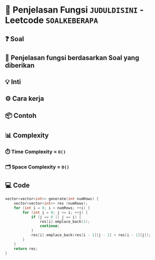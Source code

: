 # 📝 Penjelasan Fungsi `JUDULDISINI` - Leetcode `SOALKEBERAPA`

<!--Deskripsi atau penjelasan fungsi code -->

## ❓ Soal

<!--link Soal-->
<!-- Menjelaskan soal dengan ringkas, atau intinya saja -->

## 🔗 Penjelasan fungsi berdasarkan Soal yang diberikan

<!-- Penjelasan sangkut paut Code dengan soalnya, misal bagian ini berhubungan dengan soal bagian ini -->

## 💡 Inti

<!-- Inti code nya -->

## ⚙️ Cara kerja

<!-- Menjelaskan bagaimana cara kerjanya code yang aku buat dengan analogi yang mudah dipahami -->

## 📦 Contoh

<!-- contoh input dari code nya, bisa input, penjelasan singkat stepnya, output -->

## 📊 Complexity

### ⏱️ Time Complexity = `O()`

<!-- Penjelasan singkat time complexity -->

### 🗂️ Space Complexity = `O()`

<!-- Penjelasan singkat space complexity -->

## 💻 Code

```cpp []
vector<vector<int>> generate(int numRows) {
    vector<vector<int>> res (numRows);
    for (int i = 0; i < numRows; ++i) {
        for (int j = 0; j <= i; ++j) {
            if (j == 0 || j == i) {
                res[i].emplace_back(1);
                continue;
            }
            res[i].emplace_back(res[i - 1][j - 1] + res[i - 1][j]);
        }
    }
    return res;
}
```
